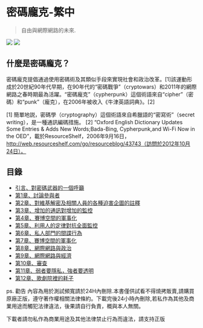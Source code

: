 # 密碼龐克-繁中
> 自由與網際網路的未來.    

![](https://img.shields.io/badge/%E4%BD%9C%E8%80%85-%E6%9C%B1%E5%88%A9%E5%AE%89%C2%B7%E9%98%BF%E6%A1%91%E5%A5%87-orange.svg)
![](https://img.shields.io/badge/%E7%B0%A1%E4%B8%AD%E7%BF%BB%E8%AD%AF-Gavroche%20-lightgrey.svg)

## 什麼是密碼龐克？

密碼龐克提倡通過使用密碼術及其類似手段來實現社會和政治改革。[1]該運動形成於20世紀90年代早期，在90年代的“密碼戰爭”（cryptowars）和2011年的網際網路之春時期最為活躍。“密碼龐克”（cypherpunk）這個術語來自“cipher”（密碼）和“punk”（龐克），在2006年被收入《牛津英語詞典》。[2]



[1] 簡單地説，密碼學（cryptography）這個術語來自希臘語的“密寫術”（secret writing），是一種通訊編碼措施。
[2] “Oxford English Dictionary Updates Some Entries & Adds New Words;Bada-Bing,
Cypherpunk,and Wi-Fi Now in the OED”，載於ResourceShelf，2006年9月16日，
http://web.resourceshelf.com/go/resourceblog/43743（訪問於2012年10月24日）。

## 目錄

* [引言、對密碼武器的一個呼籲](引言、對密碼武器的一個呼籲.md)    
* [第1章、討論參與者](第1章.md)    
* [第2章、對維基解密及相關人員的各種迫害企圖的註釋](第2章.md)    
* [第3章、增加的通訊對增加的監控](第3章.md)    
* [第4章、賽博空間的軍事化](第4章.md)    
* [第5章、利用人的定律對抗全面監控](第5章.md)    
* [第6章、私人部門的間諜行為](第6章.md)    
* [第7章、賽博空間的軍事化](第7章.md)    
* [第8章、網際網路與政治](第8章.md)    
* [第9章、網際網路與經濟](第9章.md)    
* [第10章、審查](第10章.md)    
* [第11章、弱者要隱私，強者要透明](第11章.md)    
* [第12章、歌劇院裡的耗子](第12章.md)    

ps. 勸告 內容為用於測試頻寬請於24H內刪除.本書僅供試看不得燒拷販賣,請購買原廠正版，遵守著作權相關法律條約。下載完後24小時內刪除,若私作為其他及商業用途而觸犯法律違法，後果請自行負責，概與本人無關。

下載者請勿私作為商業用途及其他法律禁止行為而違法，請支持正版